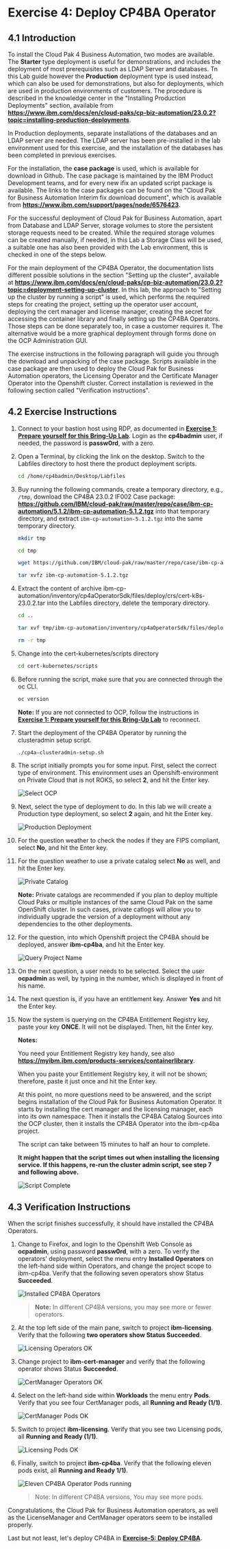 # Exercise 4: Deploy CP4BA Operator

## 4.1 Introduction

To install the Cloud Pak 4 Business Automation, two modes are available. The **Starter** type deployment is useful for demonstrations, and includes the deployment of most prerequisites such as LDAP Server and databases. Tn this Lab guide however the **Production** deployment type is used instead, which can also be used for demonstrations, but also for deployments, which are used in production environments of customers. The procedure is described in the knowledge center in the "Installing Production Deployments" section, available from **https://www.ibm.com/docs/en/cloud-paks/cp-biz-automation/23.0.2?topic=installing-production-deployments**.

In Production deployments, separate installations of the databases and an LDAP server are needed. The LDAP server has been pre-installed in the lab environment used for this exercise, and the installation of the databases has been completed in previous exercises.

For the installation, the **case package** is used, which is available for download in Github. The case package is maintained by the IBM Product Development teams, and for every new ifix an updated script package is available. The links to the case packages can be found on the "Cloud Pak for Business Automation Interim fix download document", which is available from **https://www.ibm.com/support/pages/node/6576423**.

For the successful deployment of Cloud Pak for Business Automation, apart from Database and LDAP Server, storage volumes to store the persistent storage requests need to be created. While the required storage volumes can be created manually, if needed, in this Lab a Storage Class will be used, a suitable one has also been provided with the Lab environment, this is checked in one of the steps below.

For the main deployment of the CP4BA Operator, the documentation lists different possible solutions in the section "Setting up the cluster", available at **https://www.ibm.com/docs/en/cloud-paks/cp-biz-automation/23.0.2?topic=deployment-setting-up-cluster**. In this lab, the approach to "Setting up the cluster by running a script" is used, which performs the required steps for creating the project, setting up the operator user account, deploying the cert manager and license manager, creating the secret for accessing the container library and finally setting up the CP4BA Operators. Those steps can be done separately too, in case a customer requires it. The alternative would be a more graphical deployment through forms done on the OCP Administration GUI.

The exercise instructions in the following paragraph will guide you through the download and unpacking of the case package. Scripts available in the case package are then used to deploy the Cloud Pak for Business Automation operators, the Licensing Operator and the Certificate Manager Operator into the Openshift cluster. Correct installation is reviewed in the following section called "Verification instructions".

## 4.2 Exercise Instructions

1. Connect to your bastion host using RDP, as documented in **[Exercise 1: Prepare yourself for this Bring-Up Lab](Exercise-1-Prepare.md#123-access-the-openshift-tech-zone-envrioment)**. Login as the **cp4badmin** user, if needed, the password is **passw0rd**, with a zero.
   
2. Open a Terminal, by clicking the link on the desktop. Switch to the Labfiles directory to host there the product deployment scripts.
   
   ```sh
   cd /home/cp4badmin/Desktop/Labfiles
   ```
   
3. Buy running the following commands, create a temporary directory, e.g., `/tmp`, download the CP4BA 23.0.2 IF002 Case package: **https://github.com/IBM/cloud-pak/raw/master/repo/case/ibm-cp-automation/5.1.2/ibm-cp-automation-5.1.2.tgz** into that temporary directory, and extract `ibm-cp-automation-5.1.2.tgz` into the same temporary directory.
   
   ```sh
   mkdir tmp
   ```
   
   ```sh
   cd tmp
   ```
   
   ```sh
   wget https://github.com/IBM/cloud-pak/raw/master/repo/case/ibm-cp-automation/5.1.2/ibm-cp-automation-5.1.2.tgz
   ```
   
   ```sh
   tar xvfz ibm-cp-automation-5.1.2.tgz
   ```
   
4. Extract the content of archive ibm-cp-automation/inventory/cp4aOperatorSdk/files/deploy/crs/cert-k8s-23.0.2.tar into the Labfiles directory, delete the temporary directory.
   
   ```sh
   cd ..
   ```
   
   ```sh
   tar xvf tmp/ibm-cp-automation/inventory/cp4aOperatorSdk/files/deploy/crs/cert-k8s-23.0.2.tar
   ```
   
   ```sh
   rm -r tmp
   ```
   
5. Change into the cert-kubernetes/scripts directory
   
   ```sh
   cd cert-kubernetes/scripts
   ```
   
6. Before running the script, make sure that you are connected through the oc CLI.
   
   ```sh
   oc version
   ```
   
   **Note:** If you are not connected to OCP, follow the instructions in **[Exercise 1: Prepare yourself for this Bring-Up Lab](Exercise-1-Prepare.md#123-access-the-openshift-tech-zone-envrioment)** to reconnect. 
   
7. Start the deployment of the CP4BA Operator by running the clusteradmin setup script.
   
   ```sh
   ./cp4a-clusteradmin-setup.sh
   ```
   
8. The script initially prompts you for some input. First, select the correct type of environment. This environment uses an Openshift-environment on Private Cloud that is not ROKS, so select **2**, and hit the Enter key.
   
   ![Select OCP](images/4.2-select-ocp.png)
   
9. Next, select the type of deployment to do. In this lab we will create a Production type deployment, so select **2** again, and hit the Enter key.
   
   ![Production Deployment](images/4.2-production.png)
   
10. For the question weather to check the nodes if they are FIPS compliant, select **No**, and hit the Enter key.
    
11. For the question weather to use a private catalog select **No** as well, and hit the Enter key.
    
    ![Private Catalog](images/4.2-privatecatalog.png)
    
    **Note:** Private catalogs are recommended if you plan to deploy multiple Cloud Paks or multiple instances of the same Cloud Pak on the same OpenShift cluster. In such cases, private catlogs will allow you to individually upgrade the version of a deployment without any dependencies to the other deployments.
    
13. For the question, into which Openshift project the CP4BA should be deployed, answer **ibm-cp4ba**, and hit the Enter key.
    
    ![Query Project Name](images/4.2-projectname.png)
    
14. On the next question, a user needs to be selected. Select the user **ocpadmin** as well, by typing in the number, which is displayed in front of his name.
    
15. The next question is, if you have an entitlement key. Answer **Yes** and hit the Enter key.
    
16. Now the system is querying on the CP4BA Entitlement Registry key, paste your key **ONCE**. It will not be displayed. Then, hit the Enter key.
    
    **Notes:**
    
    You need your Entitlement Registry key handy, see also **https://myibm.ibm.com/products-services/containerlibrary**.
    
    When you paste your Entitlement Registry key, it will not be shown; therefore, paste it just once and hit the Enter key.
    
    At this point, no more questions need to be answered, and the script begins installation of the Cloud Pak for Business Automation Operator. It starts by installing the cert manager and the licensing manager, each into its own namespace. Then it installs the CP4BA Catalog Sources into the OCP cluster, then it installs the CP4BA Operator into the ibm-cp4ba project.
    
    The script can take between 15 minutes to half an hour to complete.
    
    **It might happen that the script times out when installing the licensing service. If this happens, re-run the cluster admin script, see step 7 and following above.**
    
    ![Script Complete](images/4.2-scriptcomplete.png)

## 4.3 Verification Instructions

When the script finishes successfully, it should have installed the CP4BA Operators.

1. Change to Firefox, and login to the Openshift Web Console as **ocpadmin**, using password **passw0rd**, with a zero. To verify the operators' deployment, select the menu entry **Installed Operators** on the left-hand side within Operators, and change the project scope to ibm-cp4ba. Verify that the following seven operators show Status **Succeeded**.
   
   ![Installed CP4BA Operators](images/4.3-installedoperators.png)

   > **Note:** In different CP4BA versions, you may see more or fewer operators.
   
2. At the top left side of the main pane, switch to project **ibm-licensing**. Verify that the following **two operators show Status Succeeded**.
   
   ![Licensing Operators OK](images/4.3.-licensingoperatorsok.png)
	
3. Change project to **ibm-cert-manager** and verify that the following operator shows Status **Succeeded**.
   
   ![CertManager Operators OK](images/4.3.-certmanageroperatorsok.png)
   
4. Select on the left-hand side within **Workloads** the menu entry **Pods**. Verify that you see four CertManager pods, all **Running and Ready (1/1)**.
   
   ![CertManager Pods OK](images/4.3-certmanagerpodsok.png)
   
5. Switch to project **ibm-licensing**. Verify that you see two Licensing pods, all **Running and Ready (1/1)**.
   
   ![Licensing Pods OK](images/4.3-licensingpodsok.png)
   
6. Finally, switch to project **ibm-cp4ba**. Verify that the following eleven pods exist, all **Running and Ready 1/1)**.
   
   ![Eleven CP4BA Operator Pods running](images/4.3-elevencp4bapodsok.png)
   
   > Note: In different CP4BA versions, You may see more pods.

Congratulations, the Cloud Pak for Business Automation operators, as well as the LicenseManager and CertManager operators seem to be installed properly.

Last but not least, let's deploy CP4BA in **[Exercise-5: Deploy CP4BA](Exercise-5-Deploy-CP4BA.md)**.
